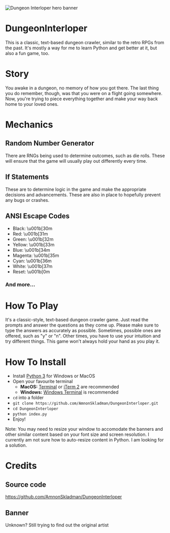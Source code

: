 ![Dungeon Interloper hero banner](https://cdn.discordapp.com/attachments/304280515899424768/851848925027369021/Capture.PNG "Dungeon Interloper hero banner")

# DungeonInterloper
This is a classic, text-based dungeon crawler, similar to the retro RPGs from the past. It's mostly a way for me to learn Python and get better at it, but also a fun game, too.

# Story
You awake in a dungeon, no memory of how you got there. The last thing you do remember, though, was that you were on a flight going somewhere. Now, you're trying to piece everything together and make your way back home to your loved ones.

# Mechanics

## Random Number Generator
There are RNGs being used to determine outcomes, such as die rolls. These will ensure that the game will usually play out differently every time.

## If Statements
These are to determine logic in the game and make the appropriate decisions and advancements. These are also in place to hopefully prevent any bugs or crashes.

## ANSI Escape Codes

- Black: \u001b[30m
- Red: \u001b[31m
- Green: \u001b[32m
- Yellow: \u001b[33m
- Blue: \u001b[34m
- Magenta: \u001b[35m
- Cyan: \u001b[36m
- White: \u001b[37m
- Reset: \u001b[0m

### And more...

# How To Play
It's a classic-style, text-based dungeon crawler game. Just read the prompts and answer the questions as they come up. Please make sure to type the answers as accurately as possible. Sometimes, possible ones are offered, such as "y" or "n". Other times, you have to use your intuition and try different things. This game won't always hold your hand as you play it.

# How To Install
- Install [Python 3](https://www.python.org/downloads/) for Windows or MacOS
- Open your favourite terminal
    - **MacOS:** [Terminal](https://support.apple.com/en-ca/guide/terminal/welcome/mac) or [iTerm 2](https://www.iterm2.com/downloads.html) are recommended
    - **Windows:** [Windows Terminal](https://www.microsoft.com/en-ca/p/windows-terminal/9n0dx20hk701?activetab=pivot:overviewtab) is recommended
- `cd` into a folder
- `git clone https://github.com/AmnonSkladman/DungeonInterloper.git`
- `cd DungeonInterloper`
- `python index.py`
- Enjoy!

Note: You may need to resize your window to accomodate the banners and other similar content based on your font size and screen resolution. I currently am not sure how to auto-resize content in Python. I am looking for a solution.

# Credits

## Source code
https://github.com/AmnonSkladman/DungeonInterloper

## Banner
Unknown? Still trying to find out the original artist